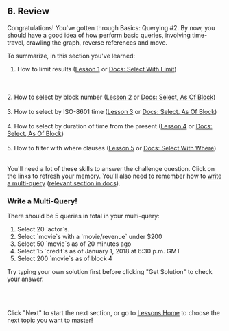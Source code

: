 ## 6. Review

Congratulations! You've gotten through Basics: Querying #2. By now, you should have a good idea of how perform basic queries, involving time-travel, crawling the graph, reverse references and move. 

To summarize, in this section you've learned:

1. How to limit results (<a href="/lesson/bg-query2/1" target="_blank">Lesson 1</a> or <a href="/docs/query/overview#select-with-limit" target="_blank">Docs: Select With Limit</a>)
<br/>
<br/>
2. How to select by block number
(<a href="/lesson/bg-query2/2" target="_blank">Lesson 2</a> or <a href="/docs/query/overview#select-as-of-block" target="_blank">Docs: Select, As Of Block</a>)
<br/>
<br/>
3. How to select by ISO-8601 time
(<a href="/lesson/bg-query2/3" target="_blank">Lesson 3</a> or <a href="/docs/query/overview#select-as-of-block" target="_blank">Docs: Select, As Of Block</a>)
<br/>
<br/>
4. How to select by duration of time from the present
(<a href="/lesson/bg-query2/4" target="_blank">Lesson 4</a> or <a href="/docs/query/overview#select-as-of-block" target="_blank">Docs: Select, As Of Block</a>)
<br/>
<br/>
5. How to filter with where clauses
(<a href="/lesson/bg-query2/5" target="_blank">Lesson 5</a> or <a href="/docs/query/overview#select-with-where" target="_blank">Docs: Select With Where</a>)
<br/>
<br/>

You'll need a lot of these skills to answer the challenge question. Click on the links to refresh your memory. You'll also need to remember how to <a href="/lesson/bg-query/4" target="_blank">write a multi-query</a> (<a href="/docs/query/advanced-query#multiple-queries">relevant section in docs</a>).

<div class="challenge">
<h3>Write a Multi-Query!</h3>
<p>There should be 5 queries in total in your multi-query:</p>
<p>
    <ol>
        <li>Select 20 `actor`s.</li>
        <li>Select `movie`s with a `movie/revenue` under $200</li>
        <li>Select 50 `movie`s as of 20 minutes ago</li>
        <li>Select 15 `credit`s as of January 1, 2018 at 6:30 p.m. GMT</li>
        <li>Select 200 `movie`s as of block 4</li>
    </ol>
</p>
<p>Try typing your own solution first before clicking "Get Solution" to check your answer. </p>
</div>
<br/>
<br/>

Click "Next" to start the next section, or go to [Lessons Home](/lesson) to choose the next topic you want to master!